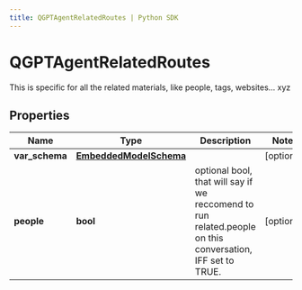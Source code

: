 ```yaml
---
title: QGPTAgentRelatedRoutes | Python SDK
---
```


# QGPTAgentRelatedRoutes

This is specific for all the related materials, like people, tags, websites... xyz

## Properties

Name | Type | Description | Notes
------------ | ------------- | ------------- | -------------
**var_schema** | [**EmbeddedModelSchema**](EmbeddedModelSchema) |  | [optional] 
**people** | **bool** | optional bool, that will say if we reccomend to run related.people on this conversation, IFF set to TRUE. | [optional] 


